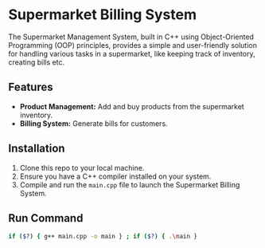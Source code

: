 # Supermarket Billing System

The Supermarket Management System, built in C++ using Object-Oriented Programming (OOP) principles, provides a simple and user-friendly solution for handling various tasks in a supermarket, like keeping track of inventory, creating bills etc.

## Features

- **Product Management:** Add and buy products from the supermarket inventory.
- **Billing System:** Generate bills for customers.

## Installation

1. Clone this repo to your local machine.
2. Ensure you have a C++ compiler installed on your system.
3. Compile and run the `main.cpp` file to launch the Supermarket Billing System.

## Run Command

```bash
if ($?) { g++ main.cpp -o main } ; if ($?) { .\main } 
